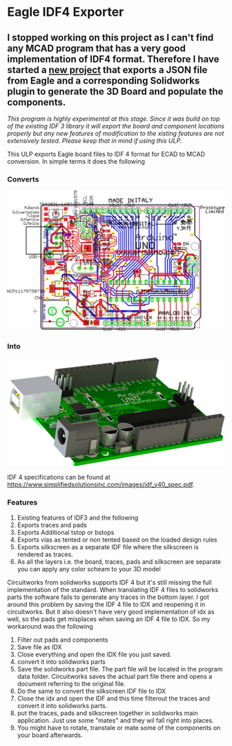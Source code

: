# Eagle IDF4 Exporter

## I stopped working on this project as I can't find any MCAD program that has a very good implementation of IDF4 format. Therefore I have started a [new project](https://github.com/lagnajeet/ECADWorksAddin) that exports a JSON file from Eagle and a corresponding Solidworks plugin to generate the 3D Board and populate the components. 

*This program is highly experimental at this stage. Since it was build on top of the existing IDF 3 library it will export the board and component locations properly but any new features of modification to the xisting features are not extensively tested. Please keep that in mind if using this ULP.*

This ULP exports Eagle board files to IDF 4 format for ECAD to MCAD conversion. In simple terms it does the following

### Converts
![alt text](https://github.com/lagnajeet/Eagle-IDF4-Exporter/blob/master/ECAD.gif "Eagle CAD file")

### Into
![alt text](https://github.com/lagnajeet/Eagle-IDF4-Exporter/blob/master/MCAD.png "Solidworks 3D render")

IDF 4 specifications can be found at https://www.simplifiedsolutionsinc.com/images/idf_v40_spec.pdf.

### Features
1. Existing features of IDF3 and the following
2. Exports traces and pads
3. Exports Additional tstop or bstops
4. Exports vias as tented or non tented based on the loaded design rules
5. Exports silkscreen as a separate IDF file where the silkscreen is rendered as traces.
6. As all the layers i.e. the board, traces, pads and silkscreen are separate you can apply any color scheam to your 3D model

Circuitworks from solidworks supports IDF 4 but it's still missing the full implementation of the standard. When translating IDF 4 files to solidworks parts the software fails to generate any traces in the bottom layer. I got around this problem by saving the IDF 4 file to IDX and reopening it in circuitworks. But it also doesn't have very good implementation of idx as well, so the pads get misplaces when saving an IDF 4 file to IDX. So my workaround was the following

1. Filter out pads and components
2. Save file as IDX
3. Close everything and open the IDX file you just saved.
4. convert it into solidworks parts
5. Save the solidworks part file. The part file will be located in the program data folder. Circuitworks saves the actual part file there and opens a document referring to the original file. 
6. Do the same to convert the silkscreen IDF file to IDX
7. Close the idx and open the IDF and this time filterout the traces and convert it into solidworks parts.
8. put the traces, pads and silkscreen together in solidworks main application. Just use some "mates" and they wil fall right into places.
8. You might have to rotate, transtale or mate some of the components on your board afterwards.
